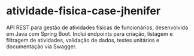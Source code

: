 # atividade-fisica-case-jhenifer
API REST para gestão de atividades físicas de funcionários, desenvolvida em Java com Spring Boot. Inclui endpoints para criação, listagem e filtragem de atividades, validação de dados, testes unitários e documentação via Swagger.
